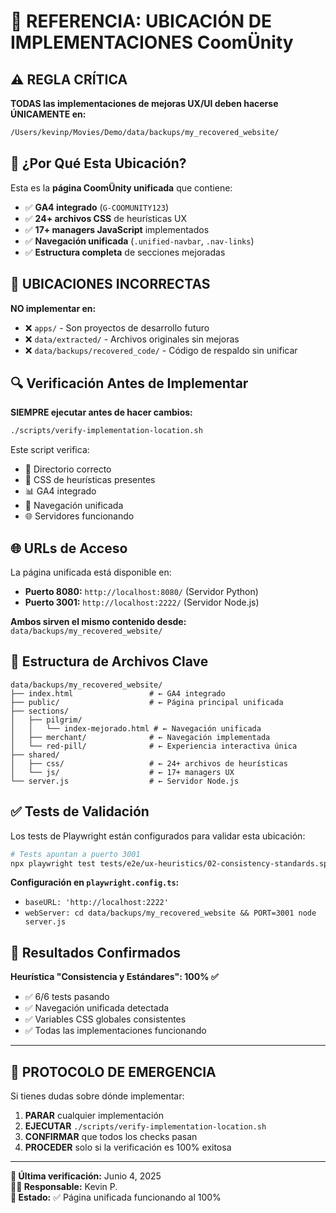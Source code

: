 # 📂 **REFERENCIA: UBICACIÓN DE IMPLEMENTACIONES CoomÜnity**

## ⚠️ **REGLA CRÍTICA**

**TODAS las implementaciones de mejoras UX/UI deben hacerse ÚNICAMENTE en:**

```bash
/Users/kevinp/Movies/Demo/data/backups/my_recovered_website/
```

## 🎯 **¿Por Qué Esta Ubicación?**

Esta es la **página CoomÜnity unificada** que contiene:
- ✅ **GA4 integrado** (`G-COOMUNITY123`)
- ✅ **24+ archivos CSS** de heurísticas UX
- ✅ **17+ managers JavaScript** implementados
- ✅ **Navegación unificada** (`.unified-navbar`, `.nav-links`)
- ✅ **Estructura completa** de secciones mejoradas

## 🚫 **UBICACIONES INCORRECTAS**

**NO implementar en:**
- ❌ `apps/` - Son proyectos de desarrollo futuro
- ❌ `data/extracted/` - Archivos originales sin mejoras
- ❌ `data/backups/recovered_code/` - Código de respaldo sin unificar

## 🔍 **Verificación Antes de Implementar**

**SIEMPRE ejecutar antes de hacer cambios:**

```bash
./scripts/verify-implementation-location.sh
```

Este script verifica:
- 📂 Directorio correcto
- 🎨 CSS de heurísticas presentes
- 📊 GA4 integrado
- 🧭 Navegación unificada
- 🌐 Servidores funcionando

## 🌐 **URLs de Acceso**

La página unificada está disponible en:
- **Puerto 8080:** `http://localhost:8080/` (Servidor Python)
- **Puerto 3001:** `http://localhost:2222/` (Servidor Node.js)

**Ambos sirven el mismo contenido desde:**
`data/backups/my_recovered_website/`

## 📁 **Estructura de Archivos Clave**

```
data/backups/my_recovered_website/
├── index.html                 # ← GA4 integrado
├── public/                    # ← Página principal unificada
├── sections/
│   ├── pilgrim/
│   │   └── index-mejorado.html # ← Navegación unificada
│   ├── merchant/              # ← Navegación implementada
│   └── red-pill/              # ← Experiencia interactiva única
├── shared/
│   ├── css/                   # ← 24+ archivos de heurísticas
│   └── js/                    # ← 17+ managers UX
└── server.js                  # ← Servidor Node.js
```

## ✅ **Tests de Validación**

Los tests de Playwright están configurados para validar esta ubicación:

```bash
# Tests apuntan a puerto 3001
npx playwright test tests/e2e/ux-heuristics/02-consistency-standards.spec.ts
```

**Configuración en `playwright.config.ts`:**
- `baseURL: 'http://localhost:2222'`
- `webServer: cd data/backups/my_recovered_website && PORT=3001 node server.js`

## 🎯 **Resultados Confirmados**

**Heurística "Consistencia y Estándares": 100% ✅**
- ✅ 6/6 tests pasando
- ✅ Navegación unificada detectada
- ✅ Variables CSS globales consistentes
- ✅ Todas las implementaciones funcionando

---

## 🚨 **PROTOCOLO DE EMERGENCIA**

Si tienes dudas sobre dónde implementar:

1. **PARAR** cualquier implementación
2. **EJECUTAR** `./scripts/verify-implementation-location.sh`
3. **CONFIRMAR** que todos los checks pasan
4. **PROCEDER** solo si la verificación es 100% exitosa

---

**📅 Última verificación:** Junio 4, 2025  
**👨‍💻 Responsable:** Kevin P.  
**🎯 Estado:** ✅ Página unificada funcionando al 100% 